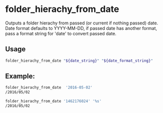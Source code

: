 # folder_hierachy_from_date

Outputs a folder hierachy from passed (or current if nothing passed) date.  
Date format defaults to YYYY-MM-DD, if passed date has another format, pass a format string for 'date' to convert passed date.

## Usage

```bash
folder_hierachy_from_date "${date_string}" "${date_format_string}"
```

## Example:

```bash
folder_hierachy_from_date  '2016-05-02'
/2016/05/02
```

```bash
folder_hierachy_from_date '1462176024' '%s'
/2016/05/02
```

